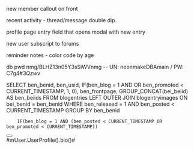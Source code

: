 new member callout on front

recent activity - thread/message double dip.

 profile page entry field that opens modal with new entry

new user subscript to forums

reminder notes - color code by age



  db pwd nmg/BLHZ13n05Y3sSiWVnmg -- UN: neonmakeDBAmain / PW: C7g4#$3Qzw$v

  SELECT ben_benid, ben_usid,
         IF(ben_blog = 1 AND OR ben_promoted < CURRENT_TIMESTAMP, 1, 0), ben_frontpage,
         GROUP_CONCAT(bei_beiid) AS ben_beiids
    FROM blogentries
         LEFT OUTER JOIN blogentryimages ON bei_benid = ben_benid
   WHERE ben_released = 1
     AND ben_posted < CURRENT_TIMESTAMP
   GROUP BY ben_benid


        IF(ben_blog = 1 AND (ben_posted < CURRENT_TIMESTAMP OR ben_promoted < CURRENT_TIMESTAMP))


  <span class='me-1'>
    <a class='btn btn-icon btn-icon-link' data-bs-toggle='modal' data-bs-target='##aboutModal' aria-expanded='false'>
      <i class='fa-solid fa-circle-info fa-lg'></i>
    </a>
  </span>
  <div class='modal fade member-about' id='aboutModal' tabindex='-1' aria-hidden='true'>
    <div class='modal-dialog modal-dialog-scrollable modal-fullscreen-xs-down modal-lg'>
      <div class='modal-content'>
        <div class='modal-header'>
          <button type='button' class='btn-close' data-bs-dismiss='modal' aria-label='Close'></button>
        </div>
        <div class='modal-body'>
          #mUser.UserProfile().bio()#
        </div>
      </div>
    </div>
  </div>